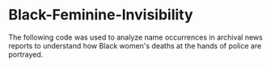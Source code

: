 # Black-Feminine-Invisibility
The following code was used to analyze name occurrences in archival news reports to understand how Black women's deaths at the hands of police are portrayed.
